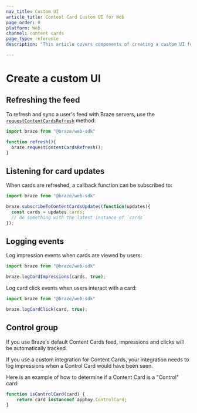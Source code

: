 ```yaml
---
nav_title: Custom UI
article_title: Content Card Custom UI for Web
page_order: 0
platform: Web
channel: content cards
page_type: reference
description: "This article covers components of creating a custom UI for your web application."

---
```


# Create a custom UI

## Refreshing the feed

To refresh and sync a user's feed with Braze servers, use the [`requestContentCardsRefresh`](https://js.appboycdn.com/web-sdk/latest/doc/modules/appboy.html#requestcontentcardsrefresh) method:

```javascript
import braze from "@braze/web-sdk"

function refresh(){
  braze.requestContentCardsRefresh();    
}
```
## Listening for card updates

When cards are refreshed, a callback function can be subscribed to:

```javascript
import braze from "@braze/web-sdk"

braze.subscribeToContentCardsUpdates(function(updates){
  const cards = updates.cards;
  // do something with the latest instance of `cards`
});
```

## Logging events

Log impression events when cards are viewed by users:

```javascript
import braze from "@braze/web-sdk"

braze.logCardImpressions(cards, true);
```

Log card click events when users interact with a card:

```javascript
import braze from "@braze/web-sdk"

braze.logCardClick(card, true);
```

## Control group 

If you use Braze's default Content Cards feed, impressions and clicks will be automatically tracked.

If you use a custom integration for Content Cards, your integration needs to log impressions when a Control Card would have been seen.

Here is an example of how to determine if a Content Card is a "Control" card:

```javascript
function isControlCard(card) {
    return card instanceof appboy.ControlCard;
}
```

